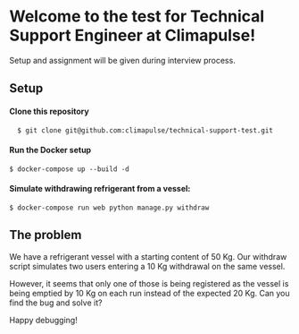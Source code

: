 
#  Welcome to the test for Technical Support Engineer at Climapulse!

Setup and assignment will be given during interview process.

##  Setup
 
#### Clone this repository

      $ git clone git@github.com:climapulse/technical-support-test.git

#### Run the Docker setup 

    $ docker-compose up --build -d

#### Simulate withdrawing refrigerant from a vessel:

    $ docker-compose run web python manage.py withdraw

## The problem

We have a refrigerant vessel with a starting content of 50 Kg. Our withdraw script simulates two users entering a 10 Kg withdrawal on the same vessel.

However, it seems that only one of those is being registered as the vessel is being emptied by 10 Kg on each run instead of the expected 20 Kg. Can you find the bug and solve it?

Happy debugging!